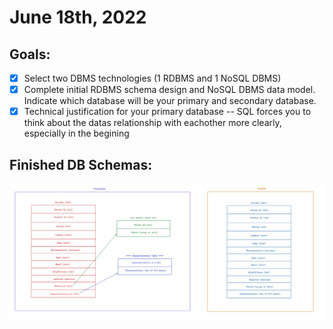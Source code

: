 # June 18th, 2022

## Goals:
 - [X] Select two DBMS technologies (1 RDBMS and 1 NoSQL DBMS)
 - [X] Complete initial RDBMS schema design and NoSQL DBMS data model. Indicate which database will be your primary and secondary database.
 - [X] Technical justification for your primary database -- SQL forces you to think about the datas relationship with eachother more clearly, especially in the begining

## Finished DB Schemas:
![](./Resources/SDC%20Schemas.png)
